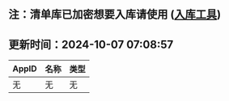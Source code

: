 ## 注：清单库已加密想要入库请使用 ([入库工具](https://github.com/BlankTMing/ManifestAutoUpdate/releases))

## 更新时间：2024-10-07 07:08:57
| AppID | 名称 | 类型  |
| :-------------------- | :----------------------------- | :----------- |
| 无 | 无 | 无 |
